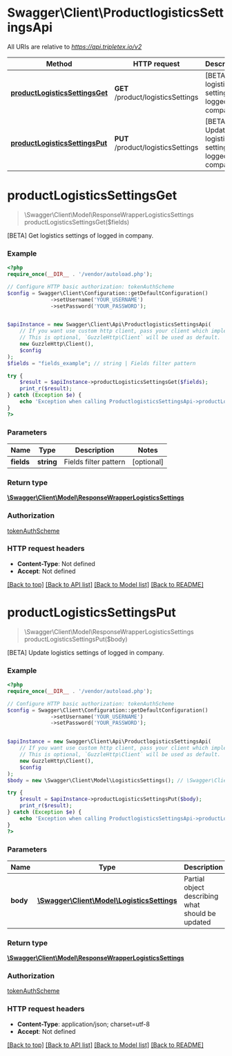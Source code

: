 # Swagger\Client\ProductlogisticsSettingsApi

All URIs are relative to *https://api.tripletex.io/v2*

Method | HTTP request | Description
------------- | ------------- | -------------
[**productLogisticsSettingsGet**](ProductlogisticsSettingsApi.md#productLogisticsSettingsGet) | **GET** /product/logisticsSettings | [BETA] Get logistics settings of logged in company.
[**productLogisticsSettingsPut**](ProductlogisticsSettingsApi.md#productLogisticsSettingsPut) | **PUT** /product/logisticsSettings | [BETA] Update logistics settings of logged in company.


# **productLogisticsSettingsGet**
> \Swagger\Client\Model\ResponseWrapperLogisticsSettings productLogisticsSettingsGet($fields)

[BETA] Get logistics settings of logged in company.



### Example
```php
<?php
require_once(__DIR__ . '/vendor/autoload.php');

// Configure HTTP basic authorization: tokenAuthScheme
$config = Swagger\Client\Configuration::getDefaultConfiguration()
              ->setUsername('YOUR_USERNAME')
              ->setPassword('YOUR_PASSWORD');


$apiInstance = new Swagger\Client\Api\ProductlogisticsSettingsApi(
    // If you want use custom http client, pass your client which implements `GuzzleHttp\ClientInterface`.
    // This is optional, `GuzzleHttp\Client` will be used as default.
    new GuzzleHttp\Client(),
    $config
);
$fields = "fields_example"; // string | Fields filter pattern

try {
    $result = $apiInstance->productLogisticsSettingsGet($fields);
    print_r($result);
} catch (Exception $e) {
    echo 'Exception when calling ProductlogisticsSettingsApi->productLogisticsSettingsGet: ', $e->getMessage(), PHP_EOL;
}
?>
```

### Parameters

Name | Type | Description  | Notes
------------- | ------------- | ------------- | -------------
 **fields** | **string**| Fields filter pattern | [optional]

### Return type

[**\Swagger\Client\Model\ResponseWrapperLogisticsSettings**](../Model/ResponseWrapperLogisticsSettings.md)

### Authorization

[tokenAuthScheme](../../README.md#tokenAuthScheme)

### HTTP request headers

 - **Content-Type**: Not defined
 - **Accept**: Not defined

[[Back to top]](#) [[Back to API list]](../../README.md#documentation-for-api-endpoints) [[Back to Model list]](../../README.md#documentation-for-models) [[Back to README]](../../README.md)

# **productLogisticsSettingsPut**
> \Swagger\Client\Model\ResponseWrapperLogisticsSettings productLogisticsSettingsPut($body)

[BETA] Update logistics settings of logged in company.



### Example
```php
<?php
require_once(__DIR__ . '/vendor/autoload.php');

// Configure HTTP basic authorization: tokenAuthScheme
$config = Swagger\Client\Configuration::getDefaultConfiguration()
              ->setUsername('YOUR_USERNAME')
              ->setPassword('YOUR_PASSWORD');


$apiInstance = new Swagger\Client\Api\ProductlogisticsSettingsApi(
    // If you want use custom http client, pass your client which implements `GuzzleHttp\ClientInterface`.
    // This is optional, `GuzzleHttp\Client` will be used as default.
    new GuzzleHttp\Client(),
    $config
);
$body = new \Swagger\Client\Model\LogisticsSettings(); // \Swagger\Client\Model\LogisticsSettings | Partial object describing what should be updated

try {
    $result = $apiInstance->productLogisticsSettingsPut($body);
    print_r($result);
} catch (Exception $e) {
    echo 'Exception when calling ProductlogisticsSettingsApi->productLogisticsSettingsPut: ', $e->getMessage(), PHP_EOL;
}
?>
```

### Parameters

Name | Type | Description  | Notes
------------- | ------------- | ------------- | -------------
 **body** | [**\Swagger\Client\Model\LogisticsSettings**](../Model/LogisticsSettings.md)| Partial object describing what should be updated | [optional]

### Return type

[**\Swagger\Client\Model\ResponseWrapperLogisticsSettings**](../Model/ResponseWrapperLogisticsSettings.md)

### Authorization

[tokenAuthScheme](../../README.md#tokenAuthScheme)

### HTTP request headers

 - **Content-Type**: application/json; charset=utf-8
 - **Accept**: Not defined

[[Back to top]](#) [[Back to API list]](../../README.md#documentation-for-api-endpoints) [[Back to Model list]](../../README.md#documentation-for-models) [[Back to README]](../../README.md)

